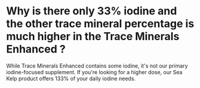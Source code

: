 # Why is there only 33% iodine and the other trace mineral percentage is much higher in the Trace Minerals Enhanced ?

While Trace Minerals Enhanced contains some iodine, it's not our primary iodine-focused supplement. If you're looking for a higher dose, our Sea Kelp product offers 133% of your daily iodine needs.